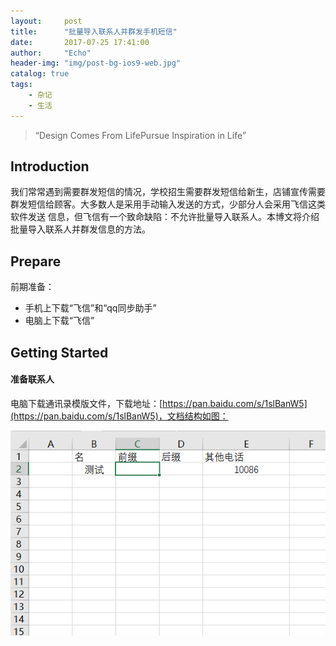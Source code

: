 ```yaml
---
layout:     post
title:      "批量导入联系人并群发手机短信"
date:       2017-07-25 17:41:00
author:     "Echo"
header-img: "img/post-bg-ios9-web.jpg"
catalog: true
tags:
    - 杂记
    - 生活
---
```


> “Design Comes From LifePursue Inspiration in Life”

## Introduction

我们常常遇到需要群发短信的情况，学校招生需要群发短信给新生，店铺宣传需要群发短信给顾客。大多数人是采用手动输入发送的方式，少部分人会采用飞信这类软件发送
信息，但飞信有一个致命缺陷：不允许批量导入联系人。本博文将介绍批量导入联系人并群发信息的方法。

## Prepare

前期准备：

* 手机上下载“飞信”和“qq同步助手”
* 电脑上下载“飞信”

## Getting Started

#### 准备联系人

电脑下载通讯录模版文件，下载地址：[https://pan.baidu.com/s/1slBanW5](https://pan.baidu.com/s/1slBanW5)，文档结构如图：

![Excel](/img/in-post/post-5-excel.png "Excel")

